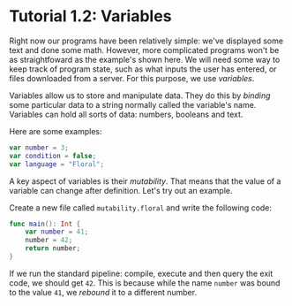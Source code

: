 #  Tutorial 1.2: Variables

Right now our programs have been relatively simple: we've displayed some text and done some math. However, more complicated programs won't be as straightfoward as the example's shown here. We will need some way to keep track of program state, such as what inputs the user has entered, or files downloaded from a server. For this purpose, we use _variables_.

Variables allow us to store and manipulate data. They do this by _binding_ some particular data to a string normally called the variable's name. Variables can hold all sorts of data: numbers, booleans and text.

Here are some examples:

```swift
var number = 3;
var condition = false;
var language = "Floral";
```

A key aspect of variables is their _mutability_. That means that the value of a variable can change after definition. Let's try out an example.

Create a new file called `mutability.floral` and write the following code:

```swift
func main(): Int {
    var number = 41;
    number = 42;
    return number;
}
```

If we run the standard pipeline: compile, execute and then query the exit code, we should get `42`. This is because while the name `number` was bound to the value `41`, we _rebound_ it to a different number.  
